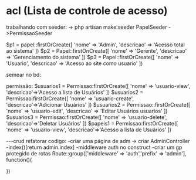 # acl (Lista de controle de acesso)
 trabalhando com seeder:
-> php artisan make:seeder PapelSeeder
->PermissaoSeeder

$p1 = papel::firstOrCreate([
'nome' => 'Admin',
'descricao' => 'Acesso total ao sistema'
])
$p2 = Papel::firstOnCreate([
'nome'	=> 'Gerente',
'descricao' => 'Gerenciamento do sistema'
])
$p3 = Papel::firstOrCreate([
'nome' => 'Usuario',
'descricao' => 'Acesso ao site como usuario'
])

semear no bd:

permissão:
$usuarios1 = Permissao:firstOrCreate([
'nome' => 'usuario-view',
'descricao'=>'Acesso a lista de Usuários'
])
$usuarios2 = Permissao:firstOrCreate([
'nome' => 'usuario-create',
'descricao'=>'Adicionar Usuários'
])
$usuarios2 = Permissao::firstOrCreate([
'nome' => 'usuario-edit',
'descricao' => 'Editar Usuários usuarios'
])
$usuarios3 = Permissao:firstOrCreate([
'nome' => 'usuario-delete',
'descricao'=>'Deletar Usuários'
])
$papeis1 = Permissao:firstOrCreate([
'nome' => 'usuario-view',
'descricao'=>'Acesso a lista de Usuários'
])

---crud
refatorar codigo:
-criar uma página de adm
-> criar AdminController
	-index()[return admin.index]
	-middleware auth no construct
	-criar um gp protegido de rotas
	Route::group(['middleware' => 'auth','prefix' => 'admin'], function(){

})
